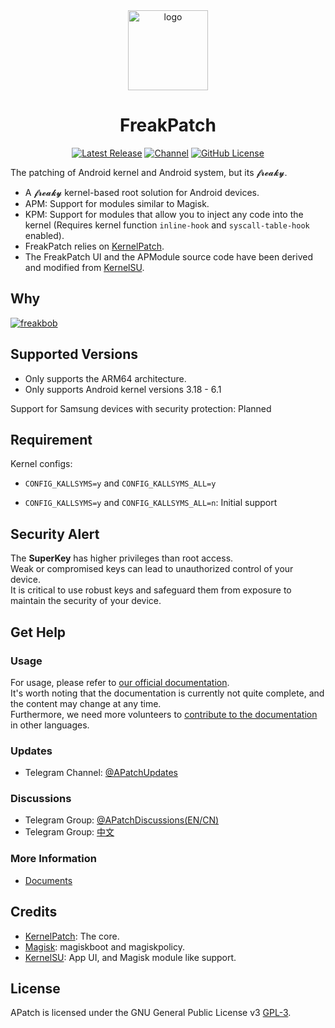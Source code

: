 <div align="center">
<a href="https://github.com/bmax121/APatch/releases/latest"><img src="https://images.weserv.nl/?url=https://raw.githubusercontent.com/Djihads1/FreakPatch/main/app/src/main/res/mipmap-xxxhdpi/ic_launcher.png&mask=circle" style="width: 128px;" alt="logo"></a>

<h1 align="center">FreakPatch</h1>

[![Latest Release](https://img.shields.io/github/v/release/bmax121/APatch?label=Release&logo=github)](https://github.com/Djihads1/FreakPatch/releases/latest)
[![Channel](https://img.shields.io/badge/Follow-Telegram-blue.svg?logo=telegram)](https://t.me/APatchGroup)
[![GitHub License](https://img.shields.io/github/license/bmax121/APatch?logo=gnu)](/LICENSE)

</div>

The patching of Android kernel and Android system, but its 𝓯𝓻𝓮𝓪𝓴𝔂.

- A 𝓯𝓻𝓮𝓪𝓴𝔂 kernel-based root solution for Android devices.
- APM: Support for modules similar to Magisk.
- KPM: Support for modules that allow you to inject any code into the kernel (Requires kernel function `inline-hook` and `syscall-table-hook` enabled).
- FreakPatch relies on [KernelPatch](https://github.com/bmax121/KernelPatch/).
- The FreakPatch UI and the APModule source code have been derived and modified from [KernelSU](https://github.com/tiann/KernelSU).

## Why

<a href="https://www.youtube.com/watch?v=z6bC9QtgMtk"><img src="https://images.weserv.nl/?url=https://raw.githubusercontent.com/Djihads1/FreakPatch/freakbob.png" alt="freakbob"></a>

## Supported Versions

- Only supports the ARM64 architecture.
- Only supports Android kernel versions 3.18 - 6.1

Support for Samsung devices with security protection: Planned

## Requirement

Kernel configs:

- `CONFIG_KALLSYMS=y` and `CONFIG_KALLSYMS_ALL=y`

- `CONFIG_KALLSYMS=y` and `CONFIG_KALLSYMS_ALL=n`: Initial support

## Security Alert

The **SuperKey** has higher privileges than root access.  
Weak or compromised keys can lead to unauthorized control of your device.  
It is critical to use robust keys and safeguard them from exposure to maintain the security of your device.

## Get Help

### Usage

For usage, please refer to [our official documentation](https://apatch.dev).  
It's worth noting that the documentation is currently not quite complete, and the content may change at any time.  
Furthermore, we need more volunteers to [contribute to the documentation](https://github.com/AndroidPatch/APatchDocs) in other languages.

### Updates

- Telegram Channel: [@APatchUpdates](https://t.me/APatchChannel)

### Discussions

- Telegram Group: [@APatchDiscussions(EN/CN)](https://t.me/Apatch_discuss)
- Telegram Group: [中文](https://t.me/APatch_CN_Group)

### More Information

- [Documents](docs/)

## Credits

- [KernelPatch](https://github.com/bmax121/KernelPatch/): The core.
- [Magisk](https://github.com/topjohnwu/Magisk): magiskboot and magiskpolicy.
- [KernelSU](https://github.com/tiann/KernelSU): App UI, and Magisk module like support.

## License

APatch is licensed under the GNU General Public License v3 [GPL-3](http://www.gnu.org/copyleft/gpl.html).

